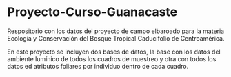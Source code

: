 # Proyecto-Curso-Guanacaste
Respositorio con los datos del proyecto de campo elbaroado para la materia Ecología y Conservación del Bosque Tropical Caducifolio de Centroamérica.

En este proyecto se incluyen dos bases de datos, la base con los datos del ambiente lumínico de todos los cuadros de muestreo y otra con todos los datos ed atributos foliares por individuo dentro de cada cuadro.
